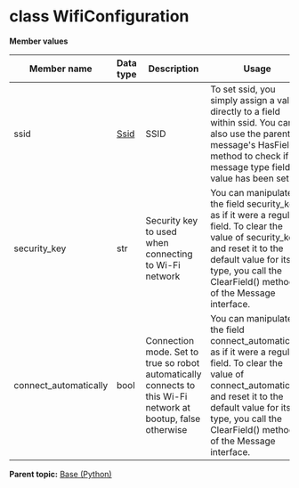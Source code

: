 # class WifiConfiguration

 **Member values** 

|Member name|Data type|Description|Usage|
|-----------|---------|-----------|-----|
|ssid| [Ssid](Ssid.md#)|SSID|To set ssid, you simply assign a value directly to a field within ssid. You can also use the parent message's HasField\(\) method to check if a message type field value has been set.|
|security\_key|str|Security key to used when connecting to Wi-Fi network|You can manipulate the field security\_key as if it were a regular field. To clear the value of security\_key and reset it to the default value for its type, you call the ClearField\(\) method of the Message interface.|
|connect\_automatically|bool|Connection mode. Set to true so robot automatically connects to this Wi-Fi network at bootup, false otherwise|You can manipulate the field connect\_automatically as if it were a regular field. To clear the value of connect\_automatically and reset it to the default value for its type, you call the ClearField\(\) method of the Message interface.|

**Parent topic:** [Base \(Python\)](../../summary_pages/Base.md)

